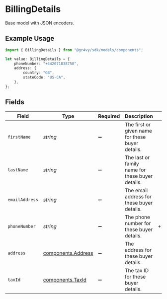 # BillingDetails

Base model with JSON encoders.

## Example Usage

```typescript
import { BillingDetails } from "@gr4vy/sdk/models/components";

let value: BillingDetails = {
    phoneNumber: "+442071838750",
    address: {
        country: "GB",
        stateCode: "US-CA",
    },
};
```

## Fields

| Field                                                    | Type                                                     | Required                                                 | Description                                              | Example                                                  |
| -------------------------------------------------------- | -------------------------------------------------------- | -------------------------------------------------------- | -------------------------------------------------------- | -------------------------------------------------------- |
| `firstName`                                              | *string*                                                 | :heavy_minus_sign:                                       | The first or given name for these buyer details.         |                                                          |
| `lastName`                                               | *string*                                                 | :heavy_minus_sign:                                       | The last or family name for these buyer details.         |                                                          |
| `emailAddress`                                           | *string*                                                 | :heavy_minus_sign:                                       | The email address for these buyer details.               |                                                          |
| `phoneNumber`                                            | *string*                                                 | :heavy_minus_sign:                                       | The phone number for these buyer details.                | +14155552671                                             |
| `address`                                                | [components.Address](../../models/components/address.md) | :heavy_minus_sign:                                       | The address for these buyer details.                     |                                                          |
| `taxId`                                                  | [components.TaxId](../../models/components/taxid.md)     | :heavy_minus_sign:                                       | The tax ID for these buyer details.                      |                                                          |
